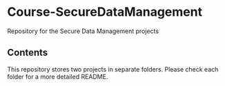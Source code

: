 # Course-SecureDataManagement
Repository for the Secure Data Management projects

## Contents
This repository stores two projects in separate folders. Please check each folder for a more detailed README.
